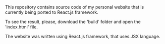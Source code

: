 This repository contains source code of my personal website that is currently being ported to React.js framework.

To see the result, please, download the 'build' folder and open the 'index.html' file.

The website was written using React.js framework, that uses JSX language.
